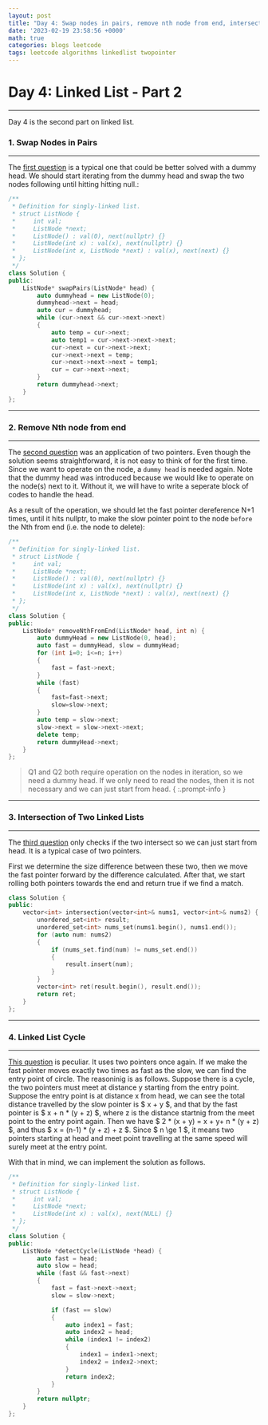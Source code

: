 ```yaml
---
layout: post
title: "Day 4: Swap nodes in pairs, remove nth node from end, intersection of two linked lists & linked list cycle"
date: '2023-02-19 23:58:56 +0000'
math: true
categories: blogs leetcode
tags: leetcode algorithms linkedlist twopointer
---
```

# Day 4: Linked List - Part 2

---

Day 4 is the second part on linked list.

### 1. Swap Nodes in Pairs

---

The [first question](https://leetcode.com/problems/swap-nodes-in-pairs/) is a typical one that could be better solved with a dummy head. We should start iterating from the dummy head and swap the two nodes following until hitting hitting null.:

```cpp
/**
 * Definition for singly-linked list.
 * struct ListNode {
 *     int val;
 *     ListNode *next;
 *     ListNode() : val(0), next(nullptr) {}
 *     ListNode(int x) : val(x), next(nullptr) {}
 *     ListNode(int x, ListNode *next) : val(x), next(next) {}
 * };
 */
class Solution {
public:
    ListNode* swapPairs(ListNode* head) {
        auto dummyhead = new ListNode(0);
        dummyhead->next = head;
        auto cur = dummyhead;
        while (cur->next && cur->next->next)
        {
            auto temp = cur->next;
            auto temp1 = cur->next->next->next;
            cur->next = cur->next->next;
            cur->next->next = temp;
            cur->next->next->next = temp1;
            cur = cur->next->next;
        } 
        return dummyhead->next;
    }
};
```
---
### 2. Remove Nth node from end
---

The [second question](https://leetcode.com/problems/remove-nth-node-from-end-of-list/) was an application of two pointers. Even though the solution seems straightforward, it is not easy to think of for the first time. Since we want to operate on the node, a `dummy head` is needed again. Note that the dummy head was introduced because we would like to operate on the node(s) next to it. Without it, we will have to write a seperate block of codes to handle the head.

As a result of the operation, we should let the fast pointer dereference N+1 times, until it hits nullptr, to make the slow pointer point to the node `before` the Nth from end (i.e. the node to delete):
```cpp
/**
 * Definition for singly-linked list.
 * struct ListNode {
 *     int val;
 *     ListNode *next;
 *     ListNode() : val(0), next(nullptr) {}
 *     ListNode(int x) : val(x), next(nullptr) {}
 *     ListNode(int x, ListNode *next) : val(x), next(next) {}
 * };
 */
class Solution {
public:
    ListNode* removeNthFromEnd(ListNode* head, int n) {
        auto dummyHead = new ListNode(0, head);
        auto fast = dummyHead, slow = dummyHead;
        for (int i=0; i<=n; i++)
        {
            fast = fast->next;
        }
        while (fast)
        {   
            fast=fast->next;
            slow=slow->next;
        }
        auto temp = slow->next;
        slow->next = slow->next->next;
        delete temp;
        return dummyHead->next;
    }
};
```

> Q1 and Q2 both require operation on the nodes in iteration, so we need a dummy head. If we only need to read the nodes, then it is not necessary and we can just start from head.
{ :.prompt-info }
---
### 3. Intersection of Two Linked Lists
---

The [third question](https://leetcode.com/problems/intersection-of-two-linked-lists/) only checks if the two intersect so we can just start from head. It is a typical case of two pointers.

First we determine the size difference between these two, then we move the fast pointer forward by the difference calculated. After that, we start rolling both pointers towards the end and return true if we find a match.
```cpp
class Solution {
public:
    vector<int> intersection(vector<int>& nums1, vector<int>& nums2) {
        unordered_set<int> result;
        unordered_set<int> nums_set(nums1.begin(), nums1.end());
        for (auto num: nums2)
        {
            if (nums_set.find(num) != nums_set.end())
            {
                result.insert(num);
            }
        }
        vector<int> ret(result.begin(), result.end());
        return ret;
    }
};
```
---
### 4. Linked List Cycle
---

[This question](https://leetcode.com/problems/linked-list-cycle-ii/) is peculiar. It uses two pointers once again.
If we make the fast pointer moves exactly two times as fast as the slow, we can find the entry point of circle. The reasoninig is as follows.
Suppose there is a cycle, the two pointers must meet at distance y starting from the entry point. Suppose the entry point is at distance x from head, we can see the total distance travelled by the slow pointer is $ x + y $, and that by the fast pointer is $ x + n * (y + z) $, where z is the distance startnig from the meet point to the entry point again. Then we have $ 2 * (x + y) = x + y+ n * (y + z) $, and thus $ x = (n-1) * (y + z) + z $. Since $ n \ge 1 $, it means two pointers starting at head and meet point travelling at the same speed will surely meet at the entry point. 

With that in mind, we can implement the solution as follows.
```cpp
/**
 * Definition for singly-linked list.
 * struct ListNode {
 *     int val;
 *     ListNode *next;
 *     ListNode(int x) : val(x), next(NULL) {}
 * };
 */
class Solution {
public:
    ListNode *detectCycle(ListNode *head) {
        auto fast = head;
        auto slow = head;
        while (fast && fast->next)
        {
            fast = fast->next->next;
            slow = slow->next;

            if (fast == slow)
            {
                auto index1 = fast;
                auto index2 = head;
                while (index1 != index2)
                {
                    index1 = index1->next;
                    index2 = index2->next;
                }
                return index2;
            }
        }
        return nullptr;
    }
};
```



